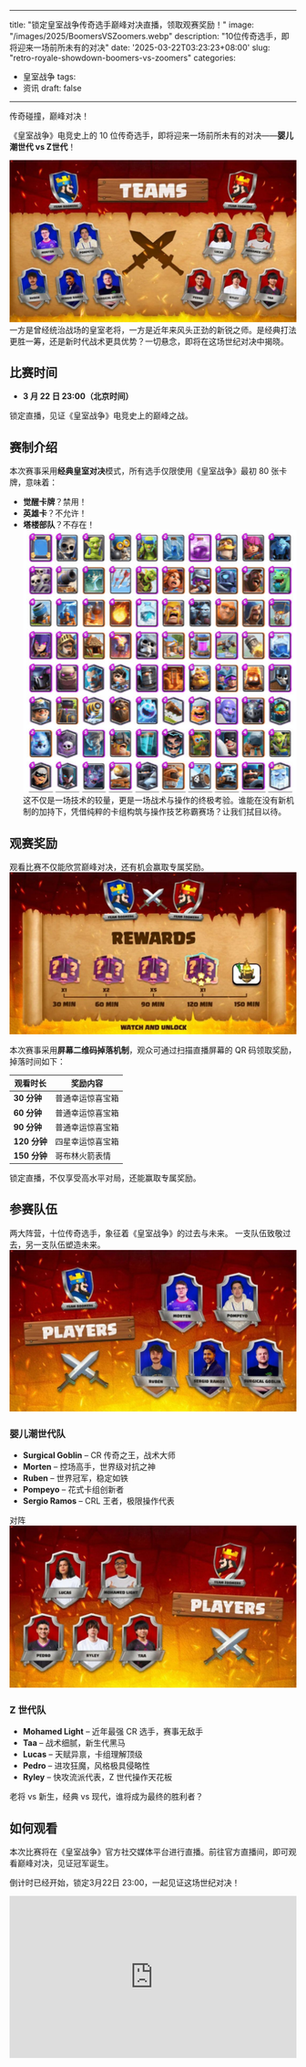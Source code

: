 
---
title: "锁定皇室战争传奇选手巅峰对决直播，领取观赛奖励！"
image: "/images/2025/BoomersVSZoomers.webp"
description: "10位传奇选手，即将迎来一场前所未有的对决"
date: '2025-03-22T03:23:23+08:00'
slug: "retro-royale-showdown-boomers-vs-zoomers"
categories:
  - 皇室战争
tags:
  - 资讯
draft: false
---

传奇碰撞，巅峰对决！  

《皇室战争》电竞史上的 10 位传奇选手，即将迎来一场前所未有的对决——**婴儿潮世代 vs Z世代**！  
  
![](80df3f7969106d180661cbfc2589657f.jpeg)  
一方是曾经统治战场的皇室老将，一方是近年来风头正劲的新锐之师。是经典打法更胜一筹，还是新时代战术更具优势？一切悬念，即将在这场世纪对决中揭晓。  


## 比赛时间
- **3 月 22 日 23:00（北京时间）**

锁定直播，见证《皇室战争》电竞史上的巅峰之战。  



## 赛制介绍
本次赛事采用**经典皇室对决**模式，所有选手仅限使用《皇室战争》最初 80 张卡牌，意味着：  
- **觉醒卡牌**？禁用！  
- **英雄卡**？不允许！  
- **塔楼部队**？不存在！  
![](29f3eb44f78fc5c4ee28f8309c369994.png) 
这不仅是一场技术的较量，更是一场战术与操作的终极考验。谁能在没有新机制的加持下，凭借纯粹的卡组构筑与操作技艺称霸赛场？让我们拭目以待。  



## 观赛奖励
观看比赛不仅能欣赏巅峰对决，还有机会赢取专属奖励。  
![](534dcd7a955a8ffb5be38236f2e2307a.jpeg) 

本次赛事采用**屏幕二维码掉落机制**，观众可通过扫描直播屏幕的 QR 码领取奖励，掉落时间如下：  

| 观看时长 | 奖励内容 |
|------------|------------|
| **30 分钟** | 普通幸运惊喜宝箱 |
| **60 分钟** | 普通幸运惊喜宝箱 |
| **90 分钟** | 普通幸运惊喜宝箱|
| **120 分钟** | 四星幸运惊喜宝箱 |
| **150 分钟** | 哥布林火箭表情 |

锁定直播，不仅享受高水平对局，还能赢取专属奖励。  

<div style="width: 100%; text-align: center;">
    <script async src="https://pagead2.googlesyndication.com/pagead/js/adsbygoogle.js?client=ca-pub-6805938250941375"
      crossorigin="anonymous"></script>
    <!-- footer广告 -->
    <ins class="adsbygoogle"
      style="display:block"
      data-ad-client="ca-pub-6805938250941375"
      data-ad-slot="6009517339"
      data-ad-format="auto"
      data-full-width-responsive="true"></ins>
    <script>
      (adsbygoogle = window.adsbygoogle || []).push({});
    </script>
  </div>



## 参赛队伍
两大阵营，十位传奇选手，象征着《皇室战争》的过去与未来。  一支队伍致敬过去，另一支队伍塑造未来。
![](096e710e92c055e346bac36fb556da0d.jpeg)  

### **婴儿潮世代队**
- **Surgical Goblin** – CR 传奇之王，战术大师  
- **Morten** – 控场高手，世界级对抗之神  
- **Ruben** – 世界冠军，稳定如铁  
- **Pompeyo** – 花式卡组创新者  
- **Sergio Ramos** – CRL 王者，极限操作代表  

对阵  
![](e0e018daf797f9d477157c6cf02bd775.jpeg)  

### **Z 世代队**
- **Mohamed Light** – 近年最强 CR 选手，赛事无敌手  
- **Taa** – 战术细腻，新生代黑马  
- **Lucas** – 天赋异禀，卡组理解顶级  
- **Pedro** – 进攻狂魔，风格极具侵略性  
- **Ryley** – 快攻流派代表，Z 世代操作天花板  

老将 vs 新生，经典 vs 现代，谁将成为最终的胜利者？  


## 如何观看
本次比赛将在《皇室战争》官方社交媒体平台进行直播。前往官方直播间，即可观看巅峰对决，见证冠军诞生。  

倒计时已经开始，锁定3月22日 23:00，一起见证这场世纪对决！  

<div style="width: 100%;">
  <div style="position: relative; width: 100%; padding-bottom: 56.25%; height: 0; overflow: hidden;">

<iframe width="100%" width="100%" height="100%" style="position: absolute; top: 0; left: 0; border: 0;" src="https://www.youtube.com/embed/IQ0wmkyA9u0" title="Boomers vs Zoomers | Creator Showdown" frameborder="0" allow="accelerometer; autoplay; clipboard-write; encrypted-media; gyroscope; picture-in-picture; web-share" referrerpolicy="strict-origin-when-cross-origin" allowfullscreen></iframe>
  </div>
</div>